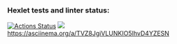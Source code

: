 ### Hexlet tests and linter status:
[![Actions Status](https://github.com/Georgyphyton/python-project-49/workflows/hexlet-check/badge.svg)](https://github.com/Georgyphyton/python-project-49/actions)
<a href="https://codeclimate.com/github/Georgyphyton/ru-my-first-pullrequest/maintainability"><img src="https://api.codeclimate.com/v1/badges/51aaf47658f0a896e471/maintainability" /></a>
https://asciinema.org/a/TVZ8JgiVLUNKIO5IhvD4YZESN
